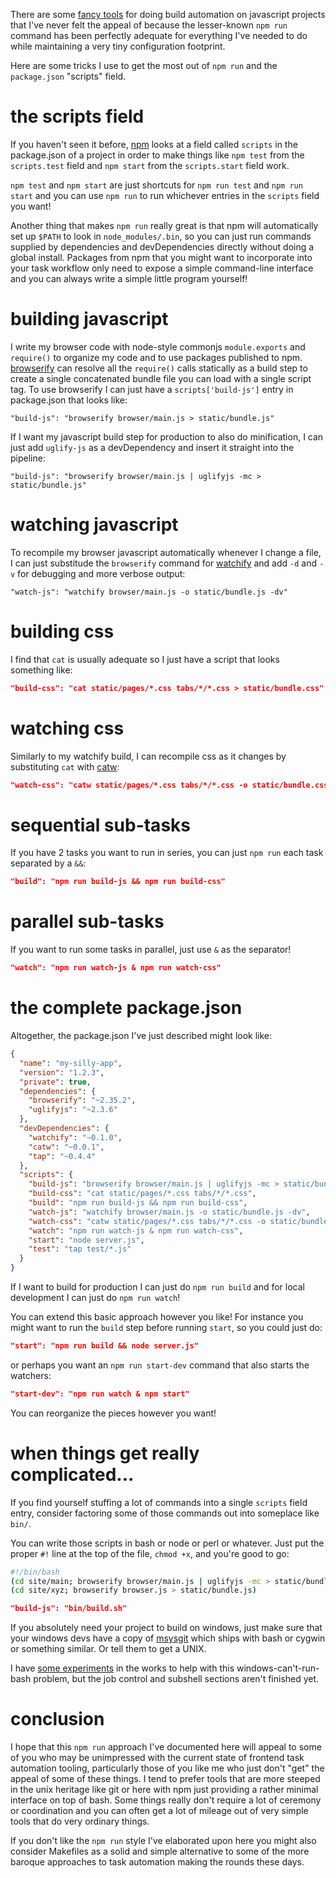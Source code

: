 There are some [fancy tools](http://gruntjs.com/) for doing build automation on
javascript projects that I've never felt the appeal of because the lesser-known
`npm run` command has been perfectly adequate for everything I've needed to do
while maintaining a very tiny configuration footprint.

Here are some tricks I use to get the most out of `npm run` and the
`package.json` "scripts" field.

# the scripts field

If you haven't seen it before, [npm](https://npmjs.org) looks at a field called
`scripts` in the package.json of a project in order to make things like
`npm test` from the `scripts.test` field and `npm start` from the
`scripts.start` field work.

`npm test` and `npm start` are just shortcuts for `npm run test` and
`npm run start` and you can use `npm run` to run whichever entries in the
`scripts` field you want!

Another thing that makes `npm run` really great is that npm will automatically
set up `$PATH` to look in `node_modules/.bin`, so you can just run commands
supplied by dependencies and devDependencies directly without doing a global
install. Packages from npm that you might want to incorporate into your task
workflow only need to expose a simple command-line interface and you can always
write a simple little program yourself!

# building javascript

I write my browser code with node-style commonjs `module.exports` and
`require()` to organize my code and to use packages published to npm.
[browserify](http://browserify.org) can resolve all the `require()` calls
statically as a build step to create a single concatenated bundle file you can
load with a single script tag. To use browserify I can just have a
`scripts['build-js']` entry in package.json that looks like:

```
"build-js": "browserify browser/main.js > static/bundle.js"
```

If I want my javascript build step for production to also do minification, I can
just add `uglify-js` as a devDependency and insert it straight into the
pipeline:

```
"build-js": "browserify browser/main.js | uglifyjs -mc > static/bundle.js"
```

# watching javascript

To recompile my browser javascript automatically whenever I change a file, I can
just substitude the `browserify` command for
[watchify](https://npmjs.org/package/watchify) and add `-d` and `-v` for
debugging and more verbose output:

```
"watch-js": "watchify browser/main.js -o static/bundle.js -dv"
```

# building css

I find that `cat` is usually adequate so I just have a script that looks
something like:

``` json
"build-css": "cat static/pages/*.css tabs/*/*.css > static/bundle.css"
```

# watching css

Similarly to my watchify build, I can recompile css as it changes by
substituting `cat` with [catw](https://npmjs.org/package/catw):

``` json
"watch-css": "catw static/pages/*.css tabs/*/*.css -o static/bundle.css -v"
```

# sequential sub-tasks

If you have 2 tasks you want to run in series, you can just `npm run` each
task separated by a `&&`: 

``` json
"build": "npm run build-js && npm run build-css"
```

# parallel sub-tasks

If you want to run some tasks in parallel, just use `&` as the separator!

``` json
"watch": "npm run watch-js & npm run watch-css"
```

# the complete package.json

Altogether, the package.json I've just described might look like:

``` json
{
  "name": "my-silly-app",
  "version": "1.2.3",
  "private": true,
  "dependencies": {
    "browserify": "~2.35.2",
    "uglifyjs": "~2.3.6"
  },
  "devDependencies": {
    "watchify": "~0.1.0",
    "catw": "~0.0.1",
    "tap": "~0.4.4"
  },
  "scripts": {
    "build-js": "browserify browser/main.js | uglifyjs -mc > static/bundle.js",
    "build-css": "cat static/pages/*.css tabs/*/*.css",
    "build": "npm run build-js && npm run build-css",
    "watch-js": "watchify browser/main.js -o static/bundle.js -dv",
    "watch-css": "catw static/pages/*.css tabs/*/*.css -o static/bundle.css -v",
    "watch": "npm run watch-js & npm run watch-css",
    "start": "node server.js",
    "test": "tap test/*.js"
  }
}
```

If I want to build for production I can just do `npm run build` and for
local development I can just do `npm run watch`!

You can extend this basic approach however you like! For instance you might want
to run the `build` step before running `start`, so you could just do:

``` json
"start": "npm run build && node server.js"
```

or perhaps you want an `npm run start-dev` command that also starts the
watchers:

``` json
"start-dev": "npm run watch & npm start"
```

You can reorganize the pieces however you want!

# when things get really complicated...

If you find yourself stuffing a lot of commands into a single `scripts` field
entry, consider factoring some of those commands out into someplace like `bin/`.

You can write those scripts in bash or node or perl or whatever. Just put the
proper `#!` line at the top of the file, `chmod +x`, and you're good to go:

``` bash
#!/bin/bash
(cd site/main; browserify browser/main.js | uglifyjs -mc > static/bundle.js)
(cd site/xyz; browserify browser.js > static/bundle.js)
```

``` json
"build-js": "bin/build.sh"
```

If you absolutely need your project to build on windows, just make sure that
your windows devs have a copy of
[msysgit](https://github.com/msysgit/msysgit#the-build-environment) which ships
with bash or cygwin or something similar. Or tell them to get a UNIX.

I have [some experiments](https://npmjs.org/package/bashful) in the works to
help with this windows-can't-run-bash problem, but the job control and subshell
sections aren't finished yet.

# conclusion

I hope that this `npm run` approach I've documented here will appeal to some of
you who may be unimpressed with the current state of frontend task automation
tooling, particularly those of you like me who just don't "get" the appeal of
some of these things. I tend to prefer tools that are more steeped in the unix
heritage like git or here with npm just providing a rather minimal interface on
top of bash. Some things really don't require a lot of ceremony or coordination
and you can often get a lot of mileage out of very simple tools that do very
ordinary things.

If you don't like the `npm run` style I've elaborated upon here you might also
consider Makefiles as a solid and simple alternative to some of the more baroque
approaches to task automation making the rounds these days.
